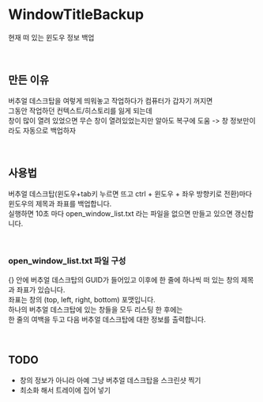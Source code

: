 # WindowTitleBackup
현재 떠 있는 윈도우 정보 백업

<br />

## 만든 이유
버추얼 데스크탑을 여렇게 띄워놓고 작업하다가 컴퓨터가 갑자기 꺼지면  
그동안 작업하던 컨텍스트/히스토리를 잃게 되는데  
창이 많이 열려 있었으면 무슨 창이 열려있었는지만 알아도 복구에 도움 -> 창 정보만이라도 자동으로 백업하자

<br />

## 사용법
버추얼 데스크탑(윈도우+tab키 누르면 뜨고 ctrl + 윈도우 + 좌우 방향키로 전환)마다 윈도우의 제목과 좌표를 백업합니다.  
실행하면 10초 마다 open_window_list.txt 라는 파일을 없으면 만들고 있으면 갱신합니다.

<br />

### open_window_list.txt 파일 구성
{} 안에 버추얼 데스크탑의 GUID가 들어있고 이후에 한 줄에 하나씩 떠 있는 창의 제목과 좌표가 있습니다.  
좌표는 창의 (top, left, right, bottom) 포맷입니다.  
하나의 버추얼 데스크탑에 있는 창들을 모두 리스팅 한 후에는  
한 줄의 여백을 두고 다음 버추얼 데스크탑에 대한 정보를 출력합니다.  

<br />

## TODO
* 창의 정보가 아니라 아예 그냥 버추얼 데스크탑을 스크린샷 찍기
* 최소화 해서 트레이에 집어 넣기
